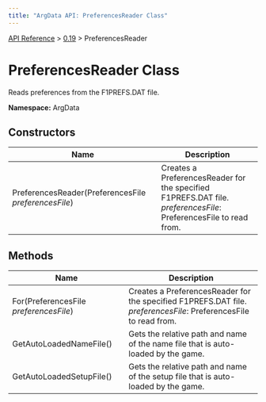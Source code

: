 ```yaml
---
title: "ArgData API: PreferencesReader Class"
---
```


[API Reference](/argdata/api/) &gt; [0.19](/argdata/api/0.19/) &gt; PreferencesReader

# PreferencesReader Class

Reads preferences from the F1PREFS.DAT file.

**Namespace:** ArgData

## Constructors

<table class="table table-bordered table-striped ">
<thead>
  <tr>
    <th>Name</th>
    <th>Description</th>
  </tr>
</thead>
<tbody>
  <tr>
    <td>PreferencesReader(PreferencesFile <em>preferencesFile</em>)</td>
    <td>Creates a PreferencesReader for the specified F1PREFS.DAT file.<br /><em>preferencesFile</em>: PreferencesFile to read from.<br /></td>
  </tr>
</tbody>
</table>


## Methods

<table class="table table-bordered table-striped ">
<thead>
  <tr>
    <th>Name</th>
    <th>Description</th>
  </tr>
</thead>
<tbody>
  <tr>
    <td>For(PreferencesFile <em>preferencesFile</em>)</td>
    <td>Creates a PreferencesReader for the specified F1PREFS.DAT file.<br /><em>preferencesFile</em>: PreferencesFile to read from.<br /></td>
  </tr>
  <tr>
    <td>GetAutoLoadedNameFile()</td>
    <td>Gets the relative path and name of the name file that is auto-loaded by the game.</td>
  </tr>
  <tr>
    <td>GetAutoLoadedSetupFile()</td>
    <td>Gets the relative path and name of the setup file that is auto-loaded by the game.</td>
  </tr>
</tbody>
</table>


